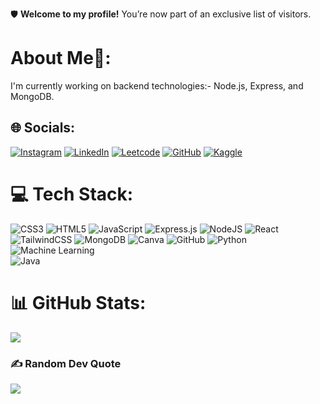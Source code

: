 🛡️ **Welcome to my profile!** 
You’re now part of an exclusive list of visitors.

#  About Me🚀:
I'm currently working on backend technologies:- Node.js, Express, and MongoDB.

## 🌐 Socials:
[![Instagram](https://img.shields.io/badge/Instagram-%23E4405F.svg?logo=Instagram&logoColor=white)](https://instagram.com/kaushikitripathi_._) [![LinkedIn](https://img.shields.io/badge/LinkedIn-%230077B5.svg?logo=linkedin&logoColor=white)](http://www.linkedin.com/in/kaushiki-tripathi-5026aa293)
[![Leetcode](https://img.shields.io/badge/Leetcode-%23E5555F.svg?logo=Leetcode&logoColor=white)](https://leetcode.com/u/Kaushiki-Tripathi/)
[![GitHub](https://img.shields.io/badge/GitHub-%2320232a.svg?logo=GitHub&logoColor=white)](https://github.com/kaushiki-tripathi)
[![Kaggle](https://img.shields.io/badge/Kaggle-%234ea94b.svg?logo=Kaggle&logoColor=white)](https://kaggle.com/kaushikitripathi124)

# 💻 Tech Stack:
![CSS3](https://img.shields.io/badge/css3-%231572B6.svg?style=for-the-badge&logo=css3&logoColor=white) 
![HTML5](https://img.shields.io/badge/html5-%23E34F26.svg?style=for-the-badge&logo=html5&logoColor=white) 
![JavaScript](https://img.shields.io/badge/javascript-%23323330.svg?style=for-the-badge&logo=javascript&logoColor=%23F7DF1E) 
![Express.js](https://img.shields.io/badge/express.js-%23404d59.svg?style=for-the-badge&logo=express&logoColor=%2361DAFB)
![NodeJS](https://img.shields.io/badge/node.js-6DA55F?style=for-the-badge&logo=node.js&logoColor=white)
![React](https://img.shields.io/badge/react-%2320232a.svg?style=for-the-badge&logo=react&logoColor=%2361DAFB) ![TailwindCSS](https://img.shields.io/badge/tailwindcss-%2338B2AC.svg?style=for-the-badge&logo=tailwind-css&logoColor=white) ![MongoDB](https://img.shields.io/badge/MongoDB-%234ea94b.svg?style=for-the-badge&logo=mongodb&logoColor=white) ![Canva](https://img.shields.io/badge/Canva-%2300C4CC.svg?style=for-the-badge&logo=Canva&logoColor=white) ![GitHub](https://img.shields.io/badge/github-%23121011.svg?style=for-the-badge&logo=github&logoColor=white)
![Python](https://img.shields.io/badge/python-%2314354C.svg?style=for-the-badge&logo=python&logoColor=white)  
![Machine Learning](https://img.shields.io/badge/Machine%20Learning-%23FF6F00.svg?style=for-the-badge&logo=tensorflow&logoColor=white)  
![Java](https://img.shields.io/badge/java-%23ED8B00.svg?style=for-the-badge&logo=openjdk&logoColor=white)

# 📊 GitHub Stats:
![](https://github-readme-stats.vercel.app/api/top-langs/?username=kaushiki-tripathi&theme=tokyonight&hide_border=false&include_all_commits=false&count_private=false&layout=compact)


### ✍️ Random Dev Quote
![](https://quotes-github-readme.vercel.app/api?type=horizontal&theme=tokyonight)
